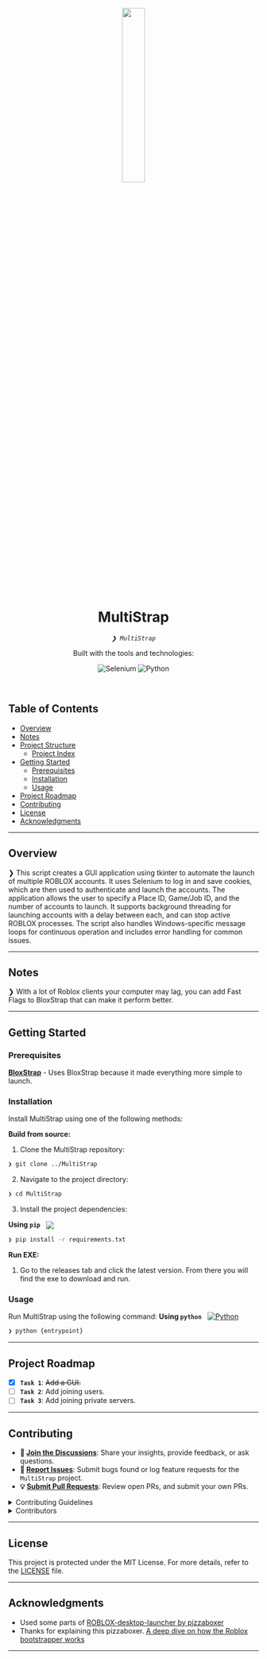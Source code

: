 <p align="center">
    <img src="https://raw.githubusercontent.com/Neeedrose/MultiStrap/refs/heads/main/multistrap.ico" align="center" width="30%">
</p>
<p align="center"><h1 align="center">MultiStrap</h1></p>
<p align="center">
	<em><code>❯ MultiStrap</code></em>
</p>
<p align="center">
	<!-- local repository, no metadata badges. --></p>
<p align="center">Built with the tools and technologies:</p>
<p align="center">
	<img src="https://img.shields.io/badge/Selenium-43B02A.svg?style=default&logo=Selenium&logoColor=white" alt="Selenium">
	<img src="https://img.shields.io/badge/Python-3776AB.svg?style=default&logo=Python&logoColor=white" alt="Python">
</p>
<br>

##  Table of Contents

- [ Overview](#-overview)
- [ Notes](#-notes)
- [ Project Structure](#-project-structure)
  - [ Project Index](#-project-index)
- [ Getting Started](#-getting-started)
  - [ Prerequisites](#-prerequisites)
  - [ Installation](#-installation)
  - [ Usage](#-usage)
- [ Project Roadmap](#-project-roadmap)
- [ Contributing](#-contributing)
- [ License](#-license)
- [ Acknowledgments](#-acknowledgments)

---

##  Overview

❯ This script creates a GUI application using tkinter to automate the launch of multiple ROBLOX accounts. It uses Selenium to log in and save cookies, which are then used to authenticate and launch the accounts. The application allows the user to specify a Place ID, Game/Job ID, and the number of accounts to launch. It supports background threading for launching accounts with a delay between each, and can stop active ROBLOX processes. The script also handles Windows-specific message loops for continuous operation and includes error handling for common issues.

---

##  Notes

❯ With a lot of Roblox clients your computer may lag, you can add Fast Flags to BloxStrap that can make it perform better.

---
##  Getting Started

###  Prerequisites

[**BloxStrap**](https://github.com/bloxstraplabs/bloxstrap) - Uses BloxStrap because it made everything more simple to launch.

###  Installation

Install MultiStrap using one of the following methods:

**Build from source:**

1. Clone the MultiStrap repository:
```sh
❯ git clone ../MultiStrap
```

2. Navigate to the project directory:
```sh
❯ cd MultiStrap
```

3. Install the project dependencies:


**Using `pip`** &nbsp; [<img align="center" src="https://img.shields.io/badge/Pip-3776AB.svg?style={badge_style}&logo=pypi&logoColor=white" />](https://pypi.org/project/pip/)

```sh
❯ pip install -r requirements.txt
```

**Run EXE:**

1. Go to the releases tab and click the latest version. From there you will find the exe to download and run.



###  Usage
Run MultiStrap using the following command:
**Using `python`** &nbsp; [<img src="https://img.shields.io/badge/Python-3776AB.svg?style=default&logo=Python&logoColor=white" alt="Python">](https://www.python.org/)

```sh
❯ python {entrypoint}
```

---
##  Project Roadmap

- [X] **`Task 1`**: <strike>Add a GUI.</strike>
- [ ] **`Task 2`**: Add joining users.
- [ ] **`Task 3`**: Add joining private servers.

---

##  Contributing

- **💬 [Join the Discussions](https://discord.gg/e4d5bxZQ)**: Share your insights, provide feedback, or ask questions.
- **🐛 [Report Issues](https://github.com/Neeedrose/MultiStrap/issues)**: Submit bugs found or log feature requests for the `MultiStrap` project.
- **💡 [Submit Pull Requests](https://github.com/Neeedrose/MultiStrap/pulls)**: Review open PRs, and submit your own PRs.

<details closed>
<summary>Contributing Guidelines</summary>

1. **Fork the Repository**: Start by forking the project repository to your LOCAL account.
2. **Clone Locally**: Clone the forked repository to your local machine using a git client.
   ```sh
   git clone MultiStrap
   ```
3. **Create a New Branch**: Always work on a new branch, giving it a descriptive name.
   ```sh
   git checkout -b new-feature-x
   ```
4. **Make Your Changes**: Develop and test your changes locally.
5. **Commit Your Changes**: Commit with a clear message describing your updates.
   ```sh
   git commit -m 'Implemented new feature x.'
   ```
6. **Push to LOCAL**: Push the changes to your forked repository.
   ```sh
   git push origin new-feature-x
   ```
7. **Submit a Pull Request**: Create a PR against the original project repository. Clearly describe the changes and their motivations.
8. **Review**: Once your PR is reviewed and approved, it will be merged into the main branch. Congratulations on your contribution!
</details>

<details closed>
<summary>Contributors</summary>
<br>
<p align="left">
    <a href="https://github.com/neeedrose/multistrap/graphs/contributors">
  	<img src="https://contrib.rocks/image?repo=neeedrose/multistrap" />
    </a>

Made with [contrib.rocks](https://contrib.rocks).
</p>
</details>

---

##  License

This project is protected under the MIT License. For more details, refer to the [LICENSE]() file.

---

##  Acknowledgments

- Used some parts of [ROBLOX-desktop-launcher by pizzaboxer](https://github.com/pizzaboxer/ROBLOX-desktop-launcher)
- Thanks for explaining this pizzaboxer. [A deep dive on how the Roblox bootstrapper works](https://github.com/bloxstraplabs/bloxstrap/wiki/A-deep-dive-on-how-the-Roblox-bootstrapper-works)

---
